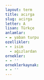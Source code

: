 ```yaml
---
layout: term
title: acırga
slug: acirga
letter: A
lisan: Türkçe
anlamlar:
- ► yaban turpu
ozellikler:
- - isim
  - ağızlardan
ornekler:
- - ''
orneklerkaynak:
- - ''
---
```

